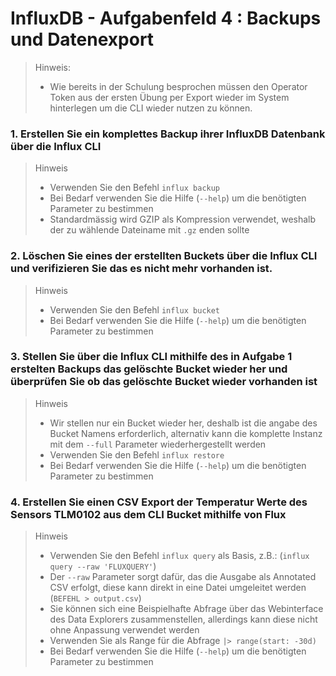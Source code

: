 # InfluxDB - Aufgabenfeld 4 : Backups und Datenexport

> Hinweis:
> - Wie bereits in der Schulung besprochen müssen den Operator Token aus der ersten Übung per Export wieder im System hinterlegen um die CLI wieder nutzen zu können.

### 1. Erstellen Sie ein komplettes Backup ihrer InfluxDB Datenbank über die Influx CLI
> Hinweis
>
> - Verwenden Sie den Befehl ``influx backup``
> - Bei Bedarf verwenden Sie die Hilfe (``--help``) um die benötigten Parameter zu bestimmen
> - Standardmässig wird GZIP als Kompression verwendet, weshalb der zu wählende Dateiname mit ``.gz`` enden sollte

### 2. Löschen Sie eines der erstellten Buckets über die Influx CLI und verifizieren Sie das es nicht mehr vorhanden ist.
> Hinweis
>
> - Verwenden Sie den Befehl ``influx bucket``
> - Bei Bedarf verwenden Sie die Hilfe (``--help``) um die benötigten Parameter zu bestimmen

### 3. Stellen Sie über die Influx CLI mithilfe des in Aufgabe 1 erstelten Backups das gelöschte Bucket wieder her und überprüfen Sie ob das gelöschte Bucket wieder vorhanden ist
> Hinweis
>
> - Wir stellen nur ein Bucket wieder her, deshalb ist die angabe des Bucket Namens erforderlich, alternativ kann die komplette Instanz mit dem ``--full`` Parameter wiederhergestellt werden
> - Verwenden Sie den Befehl ``influx restore``
> - Bei Bedarf verwenden Sie die Hilfe (``--help``) um die benötigten Parameter zu bestimmen

### 4. Erstellen Sie einen CSV Export der Temperatur Werte des Sensors TLM0102 aus dem CLI Bucket mithilfe von Flux
> Hinweis
>
> - Verwenden Sie den Befehl ``influx query`` als Basis, z.B.: (``influx query --raw 'FLUXQUERY'``)
> - Der ``--raw`` Parameter sorgt dafür, das die Ausgabe als Annotated CSV erfolgt, diese kann direkt in eine Datei umgeleitet werden (``BEFEHL > output.csv``)
> - Sie können sich eine Beispielhafte Abfrage über das Webinterface des Data Explorers zusammenstellen, allerdings kann diese nicht ohne Anpassung verwendet werden
> - Verwenden Sie als Range für die Abfrage ``|> range(start: -30d)``
> - Bei Bedarf verwenden Sie die Hilfe (``--help``) um die benötigten Parameter zu bestimmen